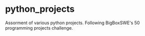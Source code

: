 # python_projects
Assorment of various python projects. Following BigBoxSWE's 50 programming projects challenge.